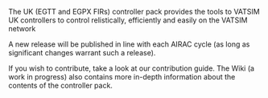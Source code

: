The UK (EGTT and EGPX FIRs) controller pack provides the tools to VATSIM UK controllers to control relistically, efficiently and easily on the VATSIM network

A new release will be published in line with each AIRAC cycle (as long as significant changes warrant such a release).

If you wish to contribute, take a look at our contribution guide. The Wiki (a work in progress) also contains more in-depth information about the contents of the controller pack.

